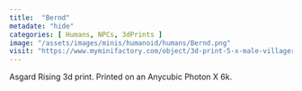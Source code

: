 ```yaml
---
title:  "Bernd"
metadate: "hide"
categories: [ Humans, NPCs, 3dPrints ]
image: "/assets/images/minis/humanoid/humans/Bernd.png"
visit: "https://www.myminifactory.com/object/3d-print-5-x-male-villagers-townsfolk-presupported-150172"
---
```

Asgard Rising 3d print. Printed on an Anycubic Photon X 6k.
